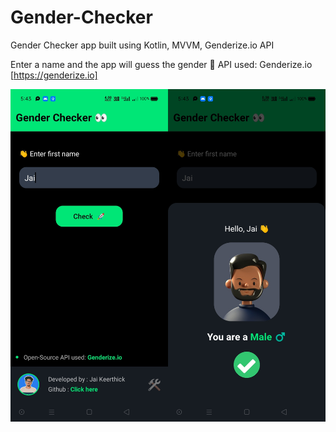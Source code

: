 # Gender-Checker
Gender Checker app built using Kotlin, MVVM, Genderize.io API

Enter a name and the app will guess the gender 🤩
API used: Genderize.io [https://genderize.io]

<img src="https://github.com/jaikeerthick/Gender-Checker/blob/master/app/src/main/res/drawable/app_screenshot.png">
